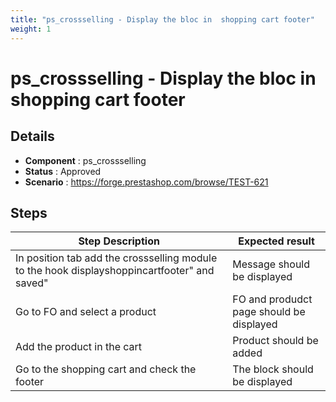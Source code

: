 ```yaml
---
title: "ps_crossselling - Display the bloc in  shopping cart footer"
weight: 1
---
```


# ps_crossselling - Display the bloc in  shopping cart footer
## Details
* **Component** : ps_crossselling
* **Status** : Approved
* **Scenario** : https://forge.prestashop.com/browse/TEST-621

## Steps
| Step Description | Expected result |
| ----- | ----- |
| In position tab add the crossselling module to the hook displayshoppincartfooter" and saved" | Message should be displayed |
| Go to FO and select a product | FO and produdct page should be displayed |
| Add the product in the cart | Product should be added |
| Go to the shopping cart and check the footer | The block should be displayed |
